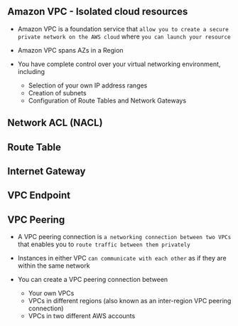 ## Amazon VPC - Isolated cloud resources

- Amazon VPC is a foundation service that `allow you to create a secure private network on the AWS cloud` where `you can launch your resource`

- Amazon VPC spans AZs in a Region

- You have complete control over your virtual networking environment, including

  - Selection of your own IP address ranges
  - Creation of subnets
  - Configuration of Route Tables and Network Gateways

## Network ACL (NACL)

## Route Table

## Internet Gateway

## VPC Endpoint

## VPC Peering

- A VPC peering connection is `a networking connection between two VPCs` that enables you to `route traffic between them privately`

- Instances in either VPC `can communicate with each other` as if they are within the same network

- You can create a VPC peering connection between

  - Your own VPCs
  - VPCs in different regions (also known as an inter-region VPC peering connection)
  - VPCs in two different AWS accounts
